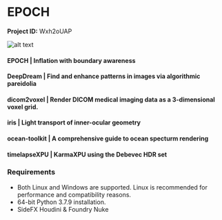 # EPOCH

**Project ID:** Wxh2oUAP

![alt text](https://github.com/epochlab/epoch/blob/main/sample.png)

#### EPOCH | Inflation with boundary awareness

#### DeepDream | Find and enhance patterns in images via algorithmic pareidolia

#### dicom2voxel | Render DICOM medical imaging data as a 3-dimensional voxel grid.

#### iris | Light transport of inner-ocular geometry

#### ocean-toolkit | A comprehensive guide to ocean specturm rendering

#### timelapseXPU | KarmaXPU using the Debevec HDR set

### Requirements
- Both Linux and Windows are supported. Linux is recommended for performance and compatibility reasons.
- 64-bit Python 3.7.9 installation.
- SideFX Houdini & Foundry Nuke
